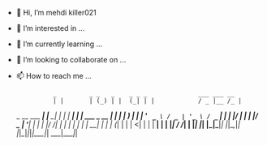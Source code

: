 - 👋 Hi, I’m mehdi killer021
- 👀 I’m interested in ...
- 🌱 I’m currently learning ...
- 💞️ I’m looking to collaborate on ...


- 📫 How to reach me ...

                _         _ _   _    _ _ _              ___ ___ __ 
                | |       | (_) | |  (_| | |            / _ |__ /_ |
  _ __ ___   ___| |__   __| |_  | | ___| | | ___ _ __  | | | | ) | |
 | '_ ` _ \ / _ | '_ \ / _` | | | |/ | | | |/ _ | '__| | | | |/ /| |
 | | | | | |  __| | | | (_| | | |   <| | | |  __| |    | |_| / /_| |
 |_| |_| |_|\___|_| |_|\__,_|_| |_|\_|_|_|_|\___|_|     \___|____|_|
                                                                    
                                                                    



<!---
mehdi_killer is a ✨ special ✨ repository because its `README.md` (this file) appears on your GitHub profile.
You can click the Preview link to take a look at your changes.
--->
